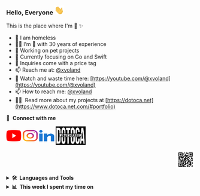 ### Hello, Everyone <a href="https://dotoca.net/"><img src="https://github.com/xvoland/xvoland/raw/main/images/giphy.gif" width="25px"></a>
This is the place where I'm :rofl: ✨


- 👻 I am homeless
-  🏴‍☠️ I’m 🔞 with 30 years of experience
- 🔭 Working on pet projects 
- 👯 Currently focusing on Go and Swift
- 💬 Inquiries come with a price tag
- 📫 Reach me at:  [@xvoland](https://www.dotoca.net)
- 🎥 Watch and waste time here: [https://youtube.com/@xvoland](https://youtube.com/@xvoland)
- 📫 How to reach me: [@xvoland](https://www.dotoca.net)
- 👨‍💻 &nbsp;Read more about my projects at [https://dotoca.net](https://www.dotoca.net.com/#portfolio)


🔗 &nbsp;**Connect with me**
<p align="left">
  <a href="https://youtube.com/xvoland" target="blank"><img align="center" src="https://raw.githubusercontent.com/xvoland/xvoland/main/images/youtube.svg" alt="Youtube channel" height="30" width="40" /></a>
  <a href="https://instagram.com/xvoland" target="blank"><img align="center" src="https://raw.githubusercontent.com/xvoland/xvoland/main/images/instagram.svg" alt="xVoLAnD" height="30" width="40" /></a>
  <a href="https://www.linkedin.com/in/vitalij-terescsuk-02b4689/" target="blank"><img align="center" src="https://raw.githubusercontent.com/xvoland/xvoland/main/images/linked-in-alt.svg" alt="xVoLAnD" height="30" width="40" /></a>
  <a href="https://dotoca.net" target="blank"><img align="center" src="https://raw.githubusercontent.com/xvoland/xvoland/main/images/logo-dotoca.svg" alt="DOTOCA Ltd." height="50" width="80" /></a>
</p>
<p align="right"><img align="center" src="https://raw.githubusercontent.com/xvoland/xvoland/main/images/qr_github.png" alt="DOTOCA Ltd." height="50" width="50" /></a>
</p>

<details>
  <summary><b>🛠️&nbsp;&nbsp;Languages&nbsp;and&nbsp;Tools</b></summary>
  <br/>

  <p align="left">
    <a href="https://golang.org" target="_blank"> <img src="https://cdn.jsdelivr.net/gh/devicons/devicon/icons/go/go-original.svg" alt="Golang" width="40" height="40"/> </a>
    <a href="https://php.net" target="_blank"> <img src="https://cdn.jsdelivr.net/gh/devicons/devicon/icons/php/php-original.svg" alt="PHP" width="40" height="40"/> </a>
    <a href="https://www.python.org" target="_blank"> <img src="https://raw.githubusercontent.com/devicons/devicon/master/icons/python/python-original.svg" alt="python" width="40" height="40"/> </a>
    <a href="https://swift.com" target="_blank">  <img src="https://cdn.jsdelivr.net/gh/devicons/devicon/icons/swift/swift-original-wordmark.svg" alt="Swift" width="40" height="40"/> </a>
    <a href="https://apple.com" target="_blank">  <img src="https://cdn.jsdelivr.net/gh/devicons/devicon/icons/apple/apple-original.svg" alt="Apple" width="40" height="40"/> </a>
    <a href="https://docker.com" target="_blank">  <img src="https://cdn.jsdelivr.net/gh/devicons/devicon/icons/docker/docker-original-wordmark.svg" alt="Docker" width="40" height="40"/> </a>
    <a href="https://www.mongodb.com/" target="_blank"> <img src="https://cdn.jsdelivr.net/gh/devicons/devicon/icons/mongodb/mongodb-original-wordmark.svg" alt="MongoDB" width="40" height="40"/> </a>
    <a href="https://www.linux.org/" target="_blank"> <img src="https://raw.githubusercontent.com/devicons/devicon/master/icons/linux/linux-original.svg" alt="linux" width="40" height="40"/> </a>
    <a href="https://www.mysql.com/" target="_blank"> <img src="https://raw.githubusercontent.com/devicons/devicon/master/icons/mysql/mysql-original-wordmark.svg" alt="mysql" width="40" height="40"/> </a>
    <a href="https://www.nginx.com" target="_blank"> <img src="https://raw.githubusercontent.com/devicons/devicon/master/icons/nginx/nginx-original.svg" alt="nginx" width="40" height="40"/> </a>
    <a href="https://aws.amazon.com" target="_blank"> <img src="https://raw.githubusercontent.com/devicons/devicon/master/icons/amazonwebservices/amazonwebservices-original-wordmark.svg" alt="aws" width="40" height="40"/> </a>
    <a href="https://www.w3.org/html/" target="_blank"> <img src="https://raw.githubusercontent.com/devicons/devicon/master/icons/html5/html5-original-wordmark.svg" alt="html5" width="40" height="40"/> </a>
    <a href="https://www.w3schools.com/css/" target="_blank"> <img src="https://raw.githubusercontent.com/devicons/devicon/master/icons/css3/css3-original-wordmark.svg" alt="css3" width="40" height="40"/> </a>
    <a href="https://sass-lang.com" target="_blank"> <img src="https://raw.githubusercontent.com/devicons/devicon/master/icons/sass/sass-original.svg" alt="sass" width="40" height="40"/> </a>
    <a href="https://www.atlassian.com/" target="_blank">  <img src="https://cdn.jsdelivr.net/gh/devicons/devicon/icons/jira/jira-original-wordmark.svg" alt="Jira" width="40" height="40"/> </a>
    <a href="https://linux.org" target="_blank">  <img src="https://cdn.jsdelivr.net/gh/devicons/devicon/icons/linux/linux-original.svg" alt="Linux" width="40" height="40"/> </a>
    <a href="https://www.gnu.org/software/bash/" target="_blank"> <img src="https://www.vectorlogo.zone/logos/gnu_bash/gnu_bash-icon.svg" alt="bash" width="40" height="40"/> </a>
    <a href="https://getbootstrap.com" target="_blank"> <img src="https://raw.githubusercontent.com/devicons/devicon/master/icons/bootstrap/bootstrap-plain-wordmark.svg" alt="bootstrap" width="40" height="40"/> </a>
    <a href="https://cloud.google.com" target="_blank"> <img src="https://www.vectorlogo.zone/logos/google_cloud/google_cloud-icon.svg" alt="gcp" width="40" height="40"/> </a>
    <a href="https://git-scm.com/" target="_blank"> <img src="https://www.vectorlogo.zone/logos/git-scm/git-scm-icon.svg" alt="git" width="40" height="40"/> </a>
    <a href="https://gohugo.io/" target="_blank"> <img src="https://api.iconify.design/logos-hugo.svg" alt="hugo" width="40" height="40"/> </a>
    <a href="https://developer.mozilla.org/en-US/docs/Web/JavaScript" target="_blank"> <img src="https://raw.githubusercontent.com/devicons/devicon/master/icons/javascript/javascript-original.svg" alt="javascript" width="40" height="40"/> </a>
    <a href="https://postman.com" target="_blank"> <img src="https://www.vectorlogo.zone/logos/getpostman/getpostman-icon.svg" alt="postman" width="40" height="40"/> </a>
    <a href="https://www.selenium.dev" target="_blank"> <img src="https://raw.githubusercontent.com/detain/svg-logos/780f25886640cef088af994181646db2f6b1a3f8/svg/selenium-logo.svg" alt="selenium" width="40" height="40"/> </a>
    <a href="https://www.sqlite.org/" target="_blank"> <img src="https://www.vectorlogo.zone/logos/sqlite/sqlite-icon.svg" alt="sqlite" width="40" height="40"/> </a>
    <a href="https://adobe.com" target="_blank">  <img src="https://cdn.jsdelivr.net/gh/devicons/devicon/icons/aftereffects/aftereffects-original.svg" alt="Adobe After Effects" width="40" height="40"/> </a>
    <a href="https://arduino.cc" target="_blank">  <img src="https://cdn.jsdelivr.net/gh/devicons/devicon/icons/arduino/arduino-original.svg" alt="Arduino" width="40" height="40"/> </a>
  </p>
</details>


<details>
  <summary><b>📊 &nbsp;This week I spent my time on</b></summary>
  <br/>

  ![GitHub stats](https://github-readme-stats.vercel.app/api?username=xvoland&show_icons=true&theme=graywhite&hide_border=true)

</details>
